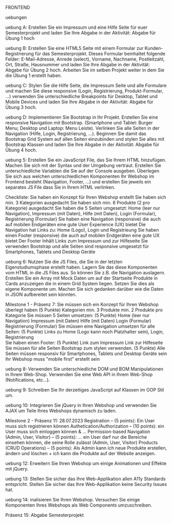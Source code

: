 FRONTEND

uebungen

uebung A:
Erstellen Sie ein Impressum und eine Hilfe Seite für euer Semesterprojekt und laden Sie Ihre Abgabe in der Aktivität: Abgabe für Übung 1 hoch

uebung B: Erstellen Sie eine HTML5 Seite mit einem Formular zur Kunden-Registrierung für das Semesterprojekt. Dieses Formular beinhaltet folgende Felder: E-Mail-Adresse, Anrede (select), Vorname, Nachname, Postleitzahl, Ort, Straße, Hausnummer und laden Sie Ihre Abgabe in der Aktivität: Abgabe für Übung 2 hoch. Arbeiten Sie im selben Projekt weiter in dem Sie die Übung 1 erstellt haben.

uebung C:
Stylen Sie die Hilfe Seite, die Impressum Seite und alle Formulare und machen Sie diese responsive (Login, Registrierung, Produkt-Formular, ...) verwenden Sie unterschiedliche Breakpoints für Desktop, Tablet und Mobile Devices und laden Sie Ihre Abgabe in der Aktivität: Abgabe für Übung 3 hoch. 

uebung D: Implementieren Sie Bootstrap in Ihr Projekt. Erstellen Sie eine responsive Navigation mit Bootstrap. 
(Smartphone und Tablet: Burger Menu; Desktop und Laptop: Menu Leiste). 
Verlinken Sie alle Seiten in der Navigation (Hilfe, Login, Registrierung, ...). 
Beginnen Sie damit das Bootstrap Grid System auf allen Seiten einzubinden und stylen Sie alles mit Bootstrap Klassen und laden Sie Ihre Abgabe in der Aktivität: Abgabe für Übung 4 hoch.

uebung 5:
Erstellen Sie ein JavaScript File, das Sie Ihrem HTML hinzufügen. Machen Sie sich mit der Syntax und der Umgebung vertraut. Erstellen Sie unterschiedliche Variablen die Sie auf der Console ausgeben. Überlegen Sie sich aus welchen unterschiedlichen Komponenten Ihr Webshop im Frontend besteht (Navigation, Footer, ...) und erstellen Sie jeweils ein separates JS File dass Sie in Ihrem HTML verlinken. 

Checkliste:
Sie haben ein Konzept für Ihren Webshop erstellt
Sie haben sich min. 3 Kategorien ausgedacht
Sie haben sich min. 6 Produkte (2 pro Kategorie) ausgedacht
Sie haben die 5 Seiten umgesetzt: Home (leer nur Navigation), Impressum (mit Daten), Hilfe (mit Daten), Login (Formular), Registrierung (Formular)
Sie haben eine Navigation (responsive) die auch auf mobilen Endgeräten eine gute User Experience (UX) bietet
Die Navigation hat Links zu: Home (Logo), Login und Registrieung
Sie haben einen Footer (responsive) die auch auf mobilen Endgeräten eine gute UX bietet
Der Footer Inhält Links zum Impressum und zur Hilfeseite
Sie verwenden Bootstrap und alle Seiten sind responsive umgesetzt für Smartphones, Tablets und Desktop Geräte

uebung 6:
Nutzen Sie die JS Files, die Sie in der letzten Eigenstudiumsphase erstellt haben. Lagern Sie das diese Komponenten vom HTML in die JS Files aus. So können Sie z.B. die Navigation auslagern. Erstellen Sie ein Array mit Mock Daten um auf der Startseite Produkte in Cards anzuzeigen die in einem Grid System liegen. Setzen Sie dies als eigene Komponente um. Machen Sie sich gedanken darüber wie die Daten in JSON aufbereitet sein könnten.

Milestone 1 - Präsenz 7:
Sie müssen sich ein Konzept für Ihren Webshop überlegt haben (5 Punkte)
Kategorien min. 3
Produkte min. 2 Produkte pro Kategorie
Sie müssen 5 Seiten umsetzen: (5 Punkte)
Home (leer nur Navigation)
Impressum (mit Daten)
Hilfe (mit Daten)
Login (Formular)
Registrierung (Formular)
Sie müssen eine Navigation umsetzen für alle Seiten: (5 Punkte)
Links zu Home (Logo kann noch Platzhalter sein), Login, Registrierung  
Sie haben einen Footer: (5 Punkte)
Link zum Impressum
Link zur Hilfeseite
Sie müssen für alle Seiten Bootstrap zum stylen verwenden. (5 Punkte)
Alle Seiten müssen responsiv für Smartphones, Tablets und Desktop Geräte sein
Ihr Webshop muss "mobile first" erstellt sein

uebung 8:
Verwenden Sie unterschiedliche DOM und BOM Manipulationen in Ihrem Web-Shop. Verwenden Sie eine Web API in Ihrem Web-Shop (Notifications, etc...).

uebung 9:
Schreiben Sie Ihr derzeitiges JavaScript auf Klassen im OOP Stil um.

uebung 10:
Integrieren Sie jQuery in Ihren Webshop und verwenden Sie AJAX um Teile Ihres Webshops dynamisch zu laden.

Milestone 2 - Präsenz 11: 28.07.2023
Registration – (5 points): Ein User muss sich registrieren können
Authetication/Authorization – (10 points): ein User muss sich einloggen können & ...
Permission-based Navigation (Admin, User, Visitor) – (5 points): ... ein User darf nur die Bereiche einsehen können, die seine Rolle zulässt (Admin, User, Visitor)
Products (CRUD Operations) – (5 points): Als Admin kann ich neue Produkte erstellen, ändern und löschen + ich kann die Produkte auf der Website anzeigen.

uebung 12:
 Erweitern Sie Ihren Webshop um einige Animationen und Effekte mit jQuery.

uebung 13:
Stellen Sie sicher das Ihre Web-Applikation allen A11y Standards entspricht. Stellen Sie sicher das Ihre Web-Applikation keine Security Issues hat.

uebung 14:
inalisieren Sie Ihren Webshop. Versuchen Sie einige Komponenten Ihres Webshops als Web Components umzuschreiben.

Präsenz 15:
Abgabe Semesterprojekt



